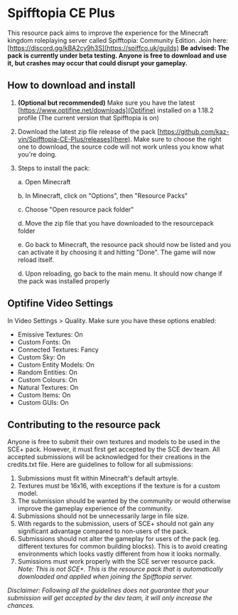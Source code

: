 # Spifftopia CE Plus
 This resource pack aims to improve the experience for the Minecraft kingdom roleplaying server called Spifftopia: Community Edition. Join here: [https://discord.gg/kBA2cy9h3S](https://spiffco.uk/guilds)
**Be advised: The pack is currently under beta testing. Anyone is free to download and use it, but crashes may occur that could disrupt your gameplay.**

## How to download and install
1. **(Optional but recommended)** Make sure you have the latest [https://www.optifine.net/downloads](Optifine) installed on a 1.18.2 profile (The current version that Spifftopia is on)
2. Download the latest zip file release of the pack [https://github.com/kaz-vin/Spifftopia-CE-Plus/releases](here). Make sure to choose the right one to download, the source code will not work unless you know what you're doing.
3. Steps to install the pack:

	a. Open Minecraft
	
	b. In Minecraft, click on "Options", then "Resource Packs"
	
	c. Choose "Open resource pack folder"
	
	d. Move the zip file that you have downloaded to the resourcepack folder
	
	e. Go back to Minecraft, the resource pack should now be listed and you can activate it by choosing it and hitting "Done". The game will now reload itself.

	d. Upon reloading, go back to the main menu. It should now change if the pack was installed properly
	
## Optifine Video Settings
In Video Settings > Quality. Make sure you have these options enabled:

 - Emissive Textures: 		On
 - Custom Fonts: 			On
 - Connected Textures: 		Fancy
 - Custom Sky: 				On
 - Custom Entity Models: 	On
 - Random Entities: 		On
 - Custom Colours: 			On
 - Natural Textures: 		On
 - Custom Items: 			On
 - Custom GUIs: 			On
 
 ## Contributing to the resource pack
 Anyone is free to submit their own textures and models to be used in the SCE+ pack. However, it must first get accepted by the SCE dev team. All accepted submissions will be acknowledged for their creations in the credits.txt file.
 Here are guidelines to follow for all submissions:
 1. Submissions must fit within Minecraft's default artsyle.
 2. Textures must be 16x16, with exceptions if the texture is for a custom model.
 3. The submission should be wanted by the community or would otherwise improve the gameplay experience of the community.
 4. Submissions should not be unnecessarily large in file size.
 5. With regards to the submission, users of SCE+ should not gain any significant advantage compared to non-users of the pack.
 6. Submissions should not alter the gameplay for users of the pack (eg. different textures for common building blocks). This is to avoid creating environments which looks vastly different from how it looks normally.
 7. Sumissions must work properly with the SCE server resource pack. *Note: This is not SCE+. This is the resource pack that is automatically downloaded and applied when joining the Spifftopia server.*
 
 *Disclaimer: Following all the guidelines does not guarantee that your submission will get accepted by the dev team, it will only increase the chances.*